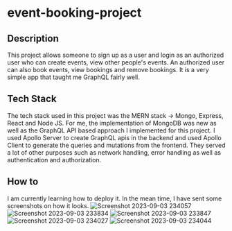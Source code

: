# event-booking-project


## Description
This project allows someone to sign up as a user and login as an authorized user who can create events, 
view other people's events. An authorized user can also book events, view bookings and remove bookings.
It is a very simple app that taught me GraphQL fairly well.

## Tech Stack
The tech stack used in this project was the MERN stack -> Mongo, Express, React and Node JS. For me, the
implementation of MongoDB was new as well as the GraphQL API based approach I implemented for this project.
I used Apollo Server to create GraphQL apis in the backend and used Apollo Client to generate the queries and mutations 
from the frontend. They served a lot of other purposes such as network handling, error handling as well as authentication and authorization. 

## How to
I am currently learning how to deploy it. In the mean time, I have sent some screenshots on how it looks.
![Screenshot 2023-09-03 234057](https://github.com/Harsh528123/event-booking-project/assets/76859508/4de7f878-a5d9-4390-839b-33202073ff8c)
![Screenshot 2023-09-03 233834](https://github.com/Harsh528123/event-booking-project/assets/76859508/9e464a41-7a76-4c0b-9d33-a0833001be71)
![Screenshot 2023-09-03 233847](https://github.com/Harsh528123/event-booking-project/assets/76859508/8da23ce7-5644-4f01-a313-a560c8bbe2fc)
![Screenshot 2023-09-03 234027](https://github.com/Harsh528123/event-booking-project/assets/76859508/70b4604e-af2f-4faf-bcb2-874358ef6e57)
![Screenshot 2023-09-03 234044](https://github.com/Harsh528123/event-booking-project/assets/76859508/7f9b2ebd-408a-484a-bd1a-de852c9ca733)
